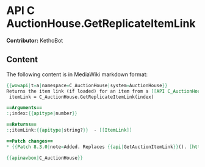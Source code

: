 # API C AuctionHouse.GetReplicateItemLink

**Contributor:** KethoBot

## Content

The following content is in MediaWiki markdown format:

```mediawiki
{{wowapi|t=a|namespace=C_AuctionHouse|system=AuctionHouse}}
Returns the item link (if loaded) for an item from a [[API C_AuctionHouse.ReplicateItems|ReplicateItems]] result.
 itemLink = C_AuctionHouse.GetReplicateItemLink(index)

==Arguments==
:;index:{{apitype|number}}

==Returns==
:;itemLink:{{apitype|string?}}  - [[ItemLink]]

==Patch changes==
* {{Patch 8.3.0|note=Added. Replaces {{api|GetAuctionItemLink}}(). [https://www.townlong-yak.com/framexml/8.3.0/Blizzard_Deprecated/Deprecated_8_3_0.lua#16]}}

{{apinavbox|C_AuctionHouse}}
```